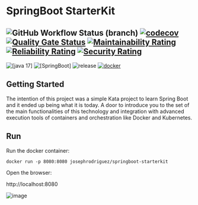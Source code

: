 # SpringBoot StarterKit

![GitHub Workflow Status (branch)](https://img.shields.io/github/actions/workflow/status/josephrodriguez/springboot-starterkit/maven-package.yaml?branch=main)
[![codecov](https://codecov.io/gh/josephrodriguez/springboot-starterkit/branch/main/graph/badge.svg?token=FVTMMF2BB1)](https://codecov.io/gh/josephrodriguez/springboot-starterkit)
[![Quality Gate Status](https://sonarcloud.io/api/project_badges/measure?project=josephrodriguez_springboot-starterkit&metric=alert_status)](https://sonarcloud.io/dashboard?id=josephrodriguez_springboot-starterkit)
[![Maintainability Rating](https://sonarcloud.io/api/project_badges/measure?project=josephrodriguez_springboot-starterkit&metric=sqale_rating)](https://sonarcloud.io/dashboard?id=josephrodriguez_springboot-starterkit)
[![Reliability Rating](https://sonarcloud.io/api/project_badges/measure?project=josephrodriguez_springboot-starterkit&metric=reliability_rating)](https://sonarcloud.io/dashboard?id=josephrodriguez_springboot-starterkit)
[![Security Rating](https://sonarcloud.io/api/project_badges/measure?project=josephrodriguez_springboot-starterkit&metric=security_rating)](https://sonarcloud.io/dashboard?id=josephrodriguez_springboot-starterkit)
---
![[java 17]](https://img.shields.io/badge/java-17-blue.svg)
![[SpringBoot]](https://img.shields.io/badge/spring%20boot-v3.1.3-brightgreen.svg)
![release](https://img.shields.io/badge/release-1.1.1-blue)
[![docker](https://img.shields.io/docker/pulls/josephrodriguez/springboot-starterkit.svg)](https://hub.docker.com/repository/docker/josephrodriguez/springboot-starterkit)

## Getting Started

The intention of this project was a simple Kata project to learn Spring Boot and it ended up being what it is today. 
A door to introduce you to the set of the main functionalities of this technology and integration with advanced execution tools of containers and orchestration like Docker and Kubernetes.

## Run

Run the docker container:

`docker run -p 8080:8080 josephrodriguez/springboot-starterkit`

Open the browser:

http://localhost:8080

![image](https://user-images.githubusercontent.com/4713082/236581257-dda8d9fd-4889-481a-a0bf-ba826ae565d6.png)

